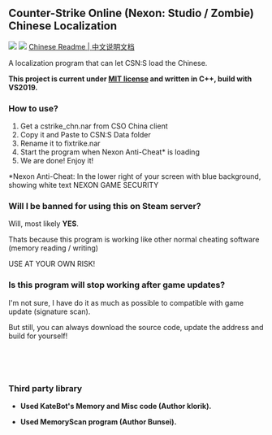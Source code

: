 ## Counter-Strike Online (Nexon: Studio / Zombie) Chinese Localization

[![](https://img.shields.io/badge/License-MIT-green)](./LICENSE)
[![](https://img.shields.io/badge/Release%20Version-1.1-green)](https://github.com/dounai2333/CSNS-Chinese-Localization/releases/tag/1.1)
[Chinese Readme | 中文说明文档](./README_CN.md)

A localization program that can let CSN:S load the Chinese.

**This project is current under [MIT license](./LICENSE) and written in C++, build with VS2019.**

### How to use?
1. Get a cstrike_chn.nar from CSO China client
2. Copy it and Paste to CSN:S Data folder
3. Rename it to fixtrike.nar
4. Start the program when Nexon Anti-Cheat* is loading
5. We are done! Enjoy it!

*Nexon Anti-Cheat: In the lower right of your screen with blue background, showing white text NEXON GAME SECURITY

### Will I be banned for using this on Steam server?
Will, most likely **YES**.

Thats because this program is working like other normal cheating software (memory reading / writing)

USE AT YOUR OWN RISK!

### Is this program will stop working after game updates?
I'm not sure, I have do it as much as possible to compatible with game update (signature scan).

But still, you can always download the source code, update the address and build for yourself!

‮

‮

### Third party library

- **Used KateBot's Memory and Misc code (Author klorik).**

- **Used MemoryScan program (Author Bunsei).**
